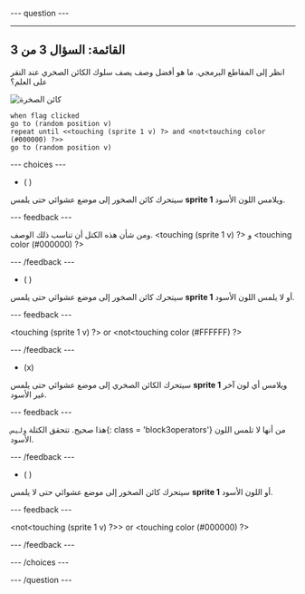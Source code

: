 
--- question ---

---
القائمة: السؤال 3 من 3
---

انظر إلى المقاطع البرمجي. ما هو أفضل وصف يصف سلوك الكائن الصخري عند النقر على العلم؟


![كائن الصخرة](images/rocks-sprite.png)
```blocks3
when flag clicked
go to (random position v)
repeat until <<touching (sprite 1 v) ?> and <not<touching color (#000000) ?>>
go to (random position v)
```

--- choices ---

- ( )

سيتحرك كائن الصخور إلى موضع عشوائي حتى يلمس **sprite 1** ويلامس اللون الأسود.

  --- feedback ---

ومن شأن هذه الكتل أن تناسب ذلك الوصف. <touching (sprite 1 v) ?> و <touching color (#000000) ?>

  --- /feedback ---

- ( )

سيتحرك كائن الصخور إلى موضع عشوائي حتى يلمس **sprite 1** أو لا يلمس اللون الأسود.

  --- feedback ---

<touching (sprite 1 v) ?> or <not<touching color (#FFFFFF) ?>

  --- /feedback ---

- (x)

سيتحرك الكائن الصخري إلى موضع عشوائي حتى يلمس **sprite 1** ويلامس أي لون آخر غير الأسود.

  --- feedback ---

هذا صحيح. تتحقق الكتلة `وليس`{: class = 'block3operators'} من أنها لا تلمس اللون الأسود.

  --- /feedback ---

- ( )

سيتحرك كائن الصخور إلى موضع عشوائي حتى لا يلمس **sprite 1** أو اللون الأسود.

  --- feedback ---

<not<touching (sprite 1 v) ?>> or <touching color (#000000) ?>

  --- /feedback ---

--- /choices ---

--- /question ---
